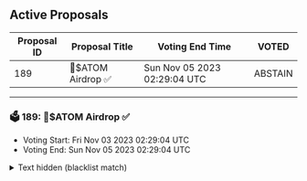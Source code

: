 ## Active Proposals

| Proposal ID | Proposal Title | Voting End Time | VOTED |
|-------------|----------------|-----------------|-------|
| 189 | 💎$ATOM Airdrop ✅ | Sun Nov 05 2023 02:29:04 UTC | ABSTAIN |

---

### 🗳 189: 💎$ATOM Airdrop ✅
- Voting Start: Fri Nov 03 2023 02:29:04 UTC
- Voting End: Sun Nov 05 2023 02:29:04 UTC

<details>
<summary>Text hidden (blacklist match)</summary>
 
</details>
